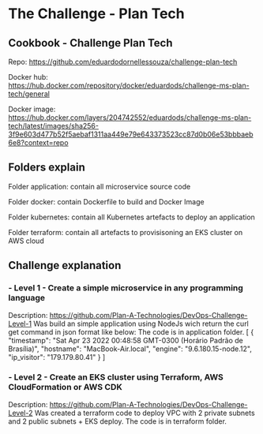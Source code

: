 # The Challenge - Plan Tech
## Cookbook - Challenge Plan Tech
Repo: https://github.com/eduardodornellessouza/challenge-plan-tech

Docker hub: https://hub.docker.com/repository/docker/eduardods/challenge-ms-plan-tech/general

Docker image: https://hub.docker.com/layers/204742552/eduardods/challenge-ms-plan-tech/latest/images/sha256-3f9e603d477b52f5aebaf1311aa449e79e643373523cc87d0b06e53bbbaeb6e8?context=repo

## Folders explain
Folder application: contain all microservice source code 

Folder docker: contain Dockerfile to build and Docker Image

Folder kubernetes: contain all Kubernetes artefacts to deploy an application

Folder terraform: contain all artefacts to provisisoning an EKS cluster on AWS cloud

## Challenge explanation
### - Level 1 - Create a simple microservice in any programming language
Description: https://github.com/Plan-A-Technologies/DevOps-Challenge-Level-1
Was build an simple application using NodeJs wich return the curl get command in json format like below:
The code is in application folder.
[
  {
    "timestamp": "Sat Apr 23 2022 00:48:58 GMT-0300 (Horário Padrão de Brasília)",
    "hostname": "MacBook-Air.local",
    "engine": "9.6.180.15-node.12",
    "ip_visitor": "179.179.80.41"
  }
]

### - Level 2 - Create an EKS cluster using Terraform, AWS CloudFormation or AWS CDK
Description: https://github.com/Plan-A-Technologies/DevOps-Challenge-Level-2
Was created a terraform code to deploy VPC with 2 private subnets and 2 public subnets + EKS deploy.
The code is in terraform folder.
